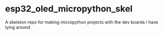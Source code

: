 # esp32_oled_micropython_skel
 A skeleton repo for making micropython projects with the dev boards I have lying around
